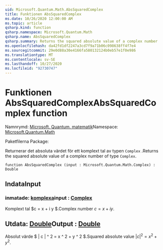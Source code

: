 ```yaml
---
uid: Microsoft.Quantum.Math.AbsSquaredComplex
title: Funktionen AbsSquaredComplex
ms.date: 10/26/2020 12:00:00 AM
ms.topic: article
qsharp.kind: function
qsharp.namespace: Microsoft.Quantum.Math
qsharp.name: AbsSquaredComplex
qsharp.summary: Returns the squared absolute value of a complex number of type `Complex`.
ms.openlocfilehash: da42fd1df2247a3cd7f9a71b06c098638ff4f7e4
ms.sourcegitcommit: 29e0d88a30e4166fa580132124b0eb57e1f0e986
ms.translationtype: MT
ms.contentlocale: sv-SE
ms.lasthandoff: 10/27/2020
ms.locfileid: "92730747"
---
```

# <a name="abssquaredcomplex-function"></a><span data-ttu-id="5e51d-102">Funktionen AbsSquaredComplex</span><span class="sxs-lookup"><span data-stu-id="5e51d-102">AbsSquaredComplex function</span></span>

<span data-ttu-id="5e51d-103">Namnrymd: [Microsoft. Quantum. matematik](xref:Microsoft.Quantum.Math)</span><span class="sxs-lookup"><span data-stu-id="5e51d-103">Namespace: [Microsoft.Quantum.Math](xref:Microsoft.Quantum.Math)</span></span>

<span data-ttu-id="5e51d-104">Paketfilerna [](https://nuget.org/packages/)</span><span class="sxs-lookup"><span data-stu-id="5e51d-104">Package: [](https://nuget.org/packages/)</span></span>


<span data-ttu-id="5e51d-105">Returnerar det absoluta värdet för ett komplext tal av typen `Complex` .</span><span class="sxs-lookup"><span data-stu-id="5e51d-105">Returns the squared absolute value of a complex number of type `Complex`.</span></span>

```qsharp
function AbsSquaredComplex (input : Microsoft.Quantum.Math.Complex) : Double
```


## <a name="input"></a><span data-ttu-id="5e51d-106">Indata</span><span class="sxs-lookup"><span data-stu-id="5e51d-106">Input</span></span>

### <a name="input--complex"></a><span data-ttu-id="5e51d-107">inmatade: [komplexa](xref:Microsoft.Quantum.Math.Complex)</span><span class="sxs-lookup"><span data-stu-id="5e51d-107">input : [Complex](xref:Microsoft.Quantum.Math.Complex)</span></span>

<span data-ttu-id="5e51d-108">Komplext tal $c = x + i y $.</span><span class="sxs-lookup"><span data-stu-id="5e51d-108">Complex number $c = x + i y$.</span></span>



## <a name="output--double"></a><span data-ttu-id="5e51d-109">Utdata: [Double](xref:microsoft.quantum.lang-ref.double)</span><span class="sxs-lookup"><span data-stu-id="5e51d-109">Output : [Double](xref:microsoft.quantum.lang-ref.double)</span></span>

<span data-ttu-id="5e51d-110">Absolut värde $ | c | ^ 2 = x ^ 2 + y ^ 2 $.</span><span class="sxs-lookup"><span data-stu-id="5e51d-110">Squared absolute value $|c|^2 = x^2 + y^2$.</span></span>